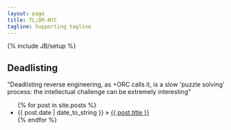 ```yaml
---
layout: page
title: TL;DR-NYC
tagline: Supporting tagline
---
```

{% include JB/setup %}

## Deadlisting

"Deadlisting reverse engineering, as +ORC calls it, is a slow 'puzzle solving' process: the intellectual challenge can be extremely interesting"

<ul class="posts">
  {% for post in site.posts %}
    <li><span>{{ post.date | date_to_string }}</span> &raquo; <a href="{{ BASE_PATH }}{{ post.url }}">{{ post.title }}</a></li>
  {% endfor %}
</ul>

<!--
## Happy Deadlisting!
-->

